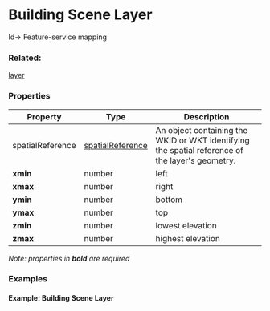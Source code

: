 # Building Scene Layer

Id-> Feature-service mapping

### Related:

[layer](layer.md)
### Properties

| Property | Type | Description |
| --- | --- | --- |
| spatialReference | [spatialReference](spatialReference.md) | An object containing the WKID or WKT identifying the spatial reference of the layer's geometry. |
| **xmin** | number | left |
| **xmax** | number | right |
| **ymin** | number | bottom |
| **ymax** | number | top |
| **zmin** | number | lowest elevation |
| **zmax** | number | highest elevation |

*Note: properties in **bold** are required*

### Examples 

#### Example: Building Scene Layer 

